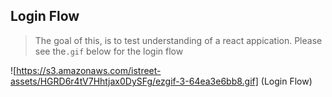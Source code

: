 ## Login Flow

> The goal of this, is to test understanding of a react appication. Please see the`.gif` below for the login flow

![https://s3.amazonaws.com/istreet-assets/HGRD6r4tV7Hhtjax0DySFg/ezgif-3-64ea3e6bb8.gif] (Login Flow)
